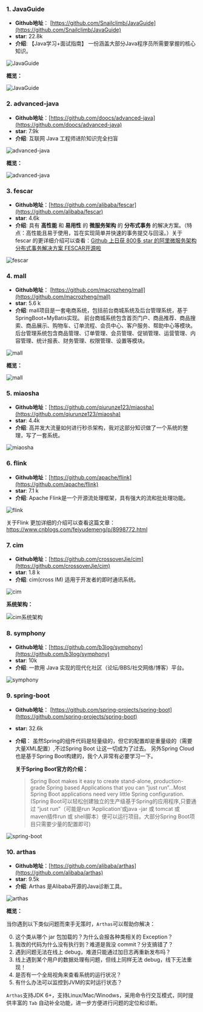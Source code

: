 ### 1. JavaGuide

- **Github地址**： [https://github.com/Snailclimb/JavaGuide](https://github.com/Snailclimb/JavaGuide)
- **star**: 22.8k
- **介绍**: 【Java学习+面试指南】 一份涵盖大部分Java程序员所需要掌握的核心知识。

![JavaGuide](https://my-blog-to-use.oss-cn-beijing.aliyuncs.com/JavaGuide.png)

**概览：**

  ![JavaGuide](http://my-blog-to-use.oss-cn-beijing.aliyuncs.com/18-12-24/1352784.jpg)

### 2. advanced-java

- **Github地址**：[https://github.com/doocs/advanced-java](https://github.com/doocs/advanced-java)
- **star**: 7.9k
- **介绍**: 互联网 Java 工程师进阶知识完全扫盲

![advanced-java](https://my-blog-to-use.oss-cn-beijing.aliyuncs.com/advanced-java.png)

**概览：**

![advanced-java](http://my-blog-to-use.oss-cn-beijing.aliyuncs.com/19-1-1/18005792.jpg)

### 3.  fescar

- **Github地址**：[https://github.com/alibaba/fescar](https://github.com/alibaba/fescar)
- **star**: 4.6k
- **介绍**: 具有 **高性能** 和 **易用性** 的 **微服务架构** 的 **分布式事务** 的解决方案。（特点：高性能且易于使用，旨在实现简单并快速的事务提交与回滚。）关于 fescar 的更详细介绍可以查看：[Github 上日获 800多 star 的阿里微服务架构分布式事务解决方案 FESCAR开源啦](https://mp.weixin.qq.com/s?__biz=MzU4NDQ4MzU5OA==&mid=2247484888&idx=2&sn=ff9fe077c95959ec777c866a425bddbe&chksm=fd9853b9caefdaaf52a1b7caecc697938c2c1c5f6916527d1309ef01aba70c6546bdba6a9657&token=96044853&lang=zh_CN#rd)

![fescar](https://my-blog-to-use.oss-cn-beijing.aliyuncs.com/fescar.png)

### 4. mall

- **Github地址**： [https://github.com/macrozheng/mall](https://github.com/macrozheng/mall)
- **star**: 5.6 k
- **介绍**: mall项目是一套电商系统，包括前台商城系统及后台管理系统，基于SpringBoot+MyBatis实现。 前台商城系统包含首页门户、商品推荐、商品搜索、商品展示、购物车、订单流程、会员中心、客户服务、帮助中心等模块。 后台管理系统包含商品管理、订单管理、会员管理、促销管理、运营管理、内容管理、统计报表、财务管理、权限管理、设置等模块。

![mall](https://my-blog-to-use.oss-cn-beijing.aliyuncs.com/mall.png)

**概览：**

![mall](http://my-blog-to-use.oss-cn-beijing.aliyuncs.com/19-1-1/99819963.jpg)

### 5. miaosha

- **Github地址**：[https://github.com/qiurunze123/miaosha](https://github.com/qiurunze123/miaosha)
- **star**: 4.4k
- **介绍**: 高并发大流量如何进行秒杀架构，我对这部分知识做了一个系统的整理，写了一套系统。

![miaosha](https://my-blog-to-use.oss-cn-beijing.aliyuncs.com/miaosha.png)

### 6. flink

- **Github地址**：[https://github.com/apache/flink](https://github.com/apache/flink)
- **star**: 7.1 k
- **介绍**: Apache Flink是一个开源流处理框架，具有强大的流和批处理功能。

![flink](https://my-blog-to-use.oss-cn-beijing.aliyuncs.com/flink.png)

关于Flink 更加详细的介绍可以查看这篇文章：https://www.cnblogs.com/feiyudemeng/p/8998772.html

### 7. cim

- **Github地址**：[https://github.com/crossoverJie/cim](https://github.com/crossoverJie/cim)
- **star**: 1.8 k
- **介绍**: cim(cross IM) 适用于开发者的即时通讯系统。

![cim](https://my-blog-to-use.oss-cn-beijing.aliyuncs.com/cim.png)

**系统架构：**

![cim系统架构](https://camo.githubusercontent.com/16f644ac7e2ab8cf8b8784408b1c70baf15634f4/68747470733a2f2f7773312e73696e61696d672e636e2f6c617267652f303036744e6252776c793166796c646769697a68756a3331356f3072346e306b2e6a7067)

### 8. symphony

- **Github地址**：[https://github.com/b3log/symphony](https://github.com/b3log/symphony)
- **star**: 10k
- **介绍**:  一款用 Java 实现的现代化社区（论坛/BBS/社交网络/博客）平台。

![symphony](https://my-blog-to-use.oss-cn-beijing.aliyuncs.com/symphony.png)

### 9.  spring-boot

- **Github地址**： [https://github.com/spring-projects/spring-boot](https://github.com/spring-projects/spring-boot)
- **star:** 32.6k
- **介绍**： 虽然Spring的组件代码是轻量级的，但它的配置却是重量级的（需要大量XML配置）,不过Spring Boot 让这一切成为了过去。 另外Spring Cloud也是基于Spring Boot构建的，我个人非常有必要学习一下。

   **关于Spring Boot官方的介绍：**

   > Spring Boot makes it easy to create stand-alone, production-grade Spring based Applications that you can “just run”…Most Spring Boot applications need very little Spring configuration.(Spring Boot可以轻松创建独立的生产级基于Spring的应用程序,只要通过 “just run”（可能是run ‘Application’或java -jar 或 tomcat 或 maven插件run 或 shell脚本）便可以运行项目。大部分Spring Boot项目只需要少量的配置即可)

![spring-boot](https://my-blog-to-use.oss-cn-beijing.aliyuncs.com/spring-boot.png)

### 10. arthas

- **Github地址**：[https://github.com/alibaba/arthas](https://github.com/alibaba/arthas)
- **star**: 9.5k
- **介绍**: Arthas 是Alibaba开源的Java诊断工具。

![arthas](https://my-blog-to-use.oss-cn-beijing.aliyuncs.com/arthas.png)

**概览：**

当你遇到以下类似问题而束手无策时，`Arthas`可以帮助你解决：

0. 这个类从哪个 jar 包加载的？为什么会报各种类相关的 Exception？
1. 我改的代码为什么没有执行到？难道是我没 commit？分支搞错了？
2. 遇到问题无法在线上 debug，难道只能通过加日志再重新发布吗？
3. 线上遇到某个用户的数据处理有问题，但线上同样无法 debug，线下无法重现！
4. 是否有一个全局视角来查看系统的运行状况？
5. 有什么办法可以监控到JVM的实时运行状态？

`Arthas`支持JDK 6+，支持Linux/Mac/Winodws，采用命令行交互模式，同时提供丰富的 `Tab` 自动补全功能，进一步方便进行问题的定位和诊断。